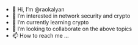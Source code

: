 - 👋 Hi, I’m @raokalyan
- 👀 I’m interested in network security and crypto
- 🌱 I’m currently learning crypto
- 💞️ I’m looking to collaborate on the above topics
- 📫 How to reach me ...

<!---
raokalyan/raokalyan is a ✨ special ✨ repository because its `README.md` (this file) appears on your GitHub profile.
You can click the Preview link to take a look at your changes.
--->
